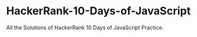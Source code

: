# HackerRank-10-Days-of-JavaScript

All the Solutions of HackerRank 10 Days of JavaScript Practice.
